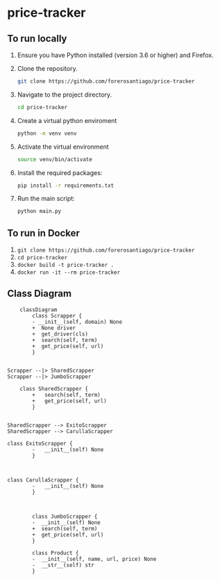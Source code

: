 # price-tracker

## To run locally
1. Ensure you have Python installed (version 3.6 or higher) and Firefox.

2. Clone the repository.
    ```bash
   git clone https://github.com/forerosantiago/price-tracker
    ```

3. Navigate to the project directory.
   ```bash
   cd price-tracker
   ```

4. Create a virtual python enviroment
    ```bash
   python -m venv venv
    ```

5. Activate the virtual environment
    ```bash
   source venv/bin/activate
    ```

6. Install the required packages:
   ```bash
   pip install -r requirements.txt
   ```
   
7. Run the main script:
   ```bash
   python main.py
   ```

## To run in Docker
1. `git clone https://github.com/forerosantiago/price-tracker`
2. `cd price-tracker`
3. `docker build -t price-tracker .`
4. `docker run -it --rm price-tracker`
## Class Diagram 

```mermaid
    classDiagram
        class Scrapper {
        - __init__(self, domain) None
        +  None driver
        +  get_driver(cls)
        +  search(self, term)
        +  get_price(self, url)
        }
        
       
Scrapper --|> SharedScrapper
Scrapper --|> JumboScrapper

    class SharedScrapper {
        +   search(self, term)
        +   get_price(self, url)
        }

        
SharedScrapper --> ExitoScrapper
SharedScrapper --> CarullaScrapper

class ExitoScrapper {
        -   __init__(self) None
        }

        

class CarullaScrapper {
        -   __init__(self) None
        }

       

        class JumboScrapper {
        -  __init__(self) None
        +  search(self, term)
        +  get_price(self, url)
        }

        class Product {
        -  __init__(self, name, url, price) None
        -  __str__(self) str
        }
```

